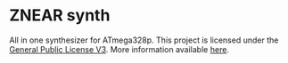 # ZNEAR synth
All in one synthesizer for ATmega328p.
This project is licensed under the <a href="https://www.gnu.org/licenses/gpl-3.0.en.html" target="_blank">General Public License V3</a>.
More information available <a href="https://windfish.ddns.net/projects/hard/znear_synth/project.html" target="_blank">here</a>.

